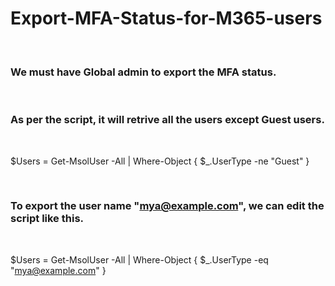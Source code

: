 # Export-MFA-Status-for-M365-users

<br>

### We must have Global admin to export the MFA status. 

<br>
 
### As per the script, it will retrive all the users except Guest users.

<br>

$Users = Get-MsolUser -All | Where-Object { $_.UserType -ne "Guest" }
 
<br>

### To export the user name "mya@example.com", we can edit the script like this. 

<br>

$Users = Get-MsolUser -All | Where-Object { $_.UserType -eq "mya@example.com" }
